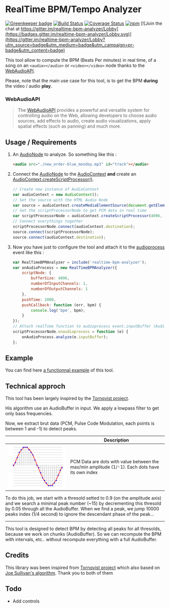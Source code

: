 # RealTime BPM/Tempo Analyzer


[![Greenkeeper badge](https://badges.greenkeeper.io/dlepaux/realtime-bpm-analyzer.svg)](https://greenkeeper.io/)
[![Build Status](https://travis-ci.org/dlepaux/realtime-bpm-analyzer.svg?branch=feature/continuous-analysis)](https://travis-ci.org/dlepaux/realtime-bpm-analyzer)
[![Coverage Status](https://coveralls.io/repos/github/dlepaux/realtime-bpm-analyzer/badge.svg?branch=feature/continuous-analysis)](https://coveralls.io/github/dlepaux/realtime-bpm-analyzer?branch=feature/continuous-analysis)
[![npm](https://img.shields.io/npm/l/express.svg)]()
[![Join the chat at https://gitter.im/realtime-bpm-analyzer/Lobby](https://badges.gitter.im/realtime-bpm-analyzer/Lobby.svg)](https://gitter.im/realtime-bpm-analyzer/Lobby?utm_source=badge&utm_medium=badge&utm_campaign=pr-badge&utm_content=badge)

This tool allow to compute the BPM (Beats Per minutes) in real time, of a song on an `<audio></audio>` or `<video></video>` node thanks to the [WebAudioAPI](https://developer.mozilla.org/en-US/docs/Web/API/Web_Audio_API).

Please, note that the main use case for this tool, is to get the BPM **during** the video / audio **play**.

### WebAudioAPI

> The [WebAudioAPI](https://developer.mozilla.org/en-US/docs/Web/API/Web_Audio_API) provides a powerful and versatile system for controlling audio on the Web, allowing developers to choose audio sources, add effects to audio, create audio visualizations, apply spatial effects (such as panning) and much more.


## Usage / Requirements

1. An [AudioNode](https://developer.mozilla.org/en-US/docs/Web/API/AudioNode) to analyze. So something like this :
    ```html
    <audio src="./new_order-blue_monday.mp3" id="track"></audio>
    ```

2. Connect the [AudioNode](https://developer.mozilla.org/en-US/docs/Web/API/AudioNode) to the [AudioContext](https://developer.mozilla.org/en-US/docs/Web/API/AudioContext) **and** create an [AudioContext.createScriptProcessor()](https://developer.mozilla.org/en-US/docs/Web/API/ScriptProcessorNode).
    ```javascript
    // Create new instance of AudioContext
    var audioContext = new AudioContext();
    // Set the source with the HTML Audio Node
    var source = audioContext.createMediaElementSource(document.getElementById('track'));
    // Set the scriptProcessorNode to get PCM data in real time
    var scriptProcessorNode = audioContext.createScriptProcessor(4096, 1, 1);
    // Connect everythings together
    scriptProcessorNode.connect(audioContext.destination);
    source.connect(scriptProcessorNode);
    source.connect(audioContext.destination);
    ```
    
3. Now you have just to configure the tool and attach it to the [audioprocess](https://developer.mozilla.org/en-US/docs/Web/Events/audioprocess) event like this :
    ```javascript
    var RealTimeBPMAnalyzer = include('realtime-bpm-analyzer');
    var onAudioProcess = new RealTimeBPMAnalyzer({
        scriptNode: {
            bufferSize: 4096,
            numberOfInputChannels: 1,
            numberOfOutputChannels: 1
        },
        pushTime: 2000,
        pushCallback: function (err, bpm) {
            console.log('bpm', bpm);
        }
    });
    // Attach realTime function to audioprocess event.inputBuffer (AudioBuffer)
    scriptProcessorNode.onaudioprocess = function (e) {
        onAudioProcess.analyze(e.inputBuffer);
    };
    ```

## Example

You can find here [a functionnal example](https://github.com/dlepaux/realtime-bpm-analyzer-example) of this tool.


## Technical approch

This tool has been largely inspired by the [Tornqvist project](https://github.com/tornqvist/bpm-detective).

His algorithm use an AudioBuffer in input. We apply a lowpass filter to get only bass frequencies.

Now, we extract brut data (PCM, Pulse Code Modulation, each points is between 1 and -1) to detect peaks.

|                                       | Description                                                                                     |
| ------------------------------------- | ----------------------------------------------------------------------------------------------- |
| ![pcm data](./doc/pcm.png "PCM Data") | PCM Data are dots with value between the max/min amplitude (1/-1). Each dots have its own index |

To do this job, we start with a thresold setted to 0.9 (on the amplitude axis) and we search a minimal peak number (~15) by decrementing this thresold by 0.05 through all the AudioBuffer.
When we find a peak, we jump 10000 peaks index (1/4 second) to ignore the descendant phase of the peak...

---

This tool is designed to detect BPM by detecting all peaks for all thresolds, because we work on chunks (AudioBuffer). So we can recompute the BPM with intervals, etc.. without recompute everything with a full AudioBuffer.


## Credits

This library was been inspired from [Tornqvist project](https://github.com/tornqvist/bpm-detective) which also based on [Joe Sullivan's algorithm](http://joesul.li/van/beat-detection-using-web-audio/). Thank you to both of them

## Todo
- Add controls
